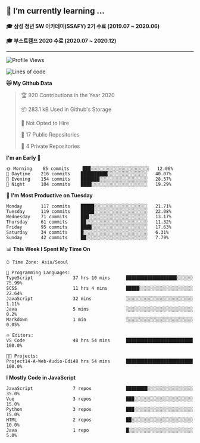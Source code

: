 ## 🌱 I’m currently learning ...

**🎓 삼성 청년 SW 아카데미(SSAFY) 2기 수료 (2019.07 ~ 2020.06)**

**🎓 부스트캠프 2020 수료 (2020.07 ~ 2020.12)**
 
-----

<!--START_SECTION:waka-->
![Profile Views](http://img.shields.io/badge/Profile%20Views-3-blue)

![Lines of code](https://img.shields.io/badge/From%20Hello%20World%20I%27ve%20Written-4389%20lines%20of%20code-blue)

**🐱 My Github Data** 

> 🏆 920 Contributions in the Year 2020
 > 
> 📦 283.1 kB Used in Github's Storage 
 > 
> 🚫 Not Opted to Hire
 > 
> 📜 17 Public Repositories 
 > 
> 🔑 4 Private Repositories  
 > 
**I'm an Early 🐤** 

```text
🌞 Morning    65 commits     ███░░░░░░░░░░░░░░░░░░░░░░   12.06% 
🌆 Daytime    216 commits    ██████████░░░░░░░░░░░░░░░   40.07% 
🌃 Evening    154 commits    ███████░░░░░░░░░░░░░░░░░░   28.57% 
🌙 Night      104 commits    ████░░░░░░░░░░░░░░░░░░░░░   19.29%

```
📅 **I'm Most Productive on Tuesday** 

```text
Monday       117 commits    █████░░░░░░░░░░░░░░░░░░░░   21.71% 
Tuesday      119 commits    █████░░░░░░░░░░░░░░░░░░░░   22.08% 
Wednesday    71 commits     ███░░░░░░░░░░░░░░░░░░░░░░   13.17% 
Thursday     61 commits     ██░░░░░░░░░░░░░░░░░░░░░░░   11.32% 
Friday       95 commits     ████░░░░░░░░░░░░░░░░░░░░░   17.63% 
Saturday     34 commits     █░░░░░░░░░░░░░░░░░░░░░░░░   6.31% 
Sunday       42 commits     ██░░░░░░░░░░░░░░░░░░░░░░░   7.79%

```


📊 **This Week I Spent My Time On** 

```text
⌚︎ Time Zone: Asia/Seoul

💬 Programming Languages: 
TypeScript               37 hrs 10 mins      ███████████████████░░░░░░   75.99% 
SCSS                     11 hrs 4 mins       █████░░░░░░░░░░░░░░░░░░░░   22.64% 
JavaScript               32 mins             ░░░░░░░░░░░░░░░░░░░░░░░░░   1.11% 
Java                     5 mins              ░░░░░░░░░░░░░░░░░░░░░░░░░   0.2% 
Markdown                 1 min               ░░░░░░░░░░░░░░░░░░░░░░░░░   0.05%

🔥 Editors: 
VS Code                  48 hrs 54 mins      █████████████████████████   100.0%

🐱‍💻 Projects: 
Project14-A-Web-Audio-Edi48 hrs 54 mins      █████████████████████████   100.0%

```

**I Mostly Code in JavaScript** 

```text
JavaScript               7 repos             ████████░░░░░░░░░░░░░░░░░   35.0% 
Vue                      3 repos             ███░░░░░░░░░░░░░░░░░░░░░░   15.0% 
Python                   3 repos             ███░░░░░░░░░░░░░░░░░░░░░░   15.0% 
HTML                     2 repos             ██░░░░░░░░░░░░░░░░░░░░░░░   10.0% 
Java                     1 repo              █░░░░░░░░░░░░░░░░░░░░░░░░   5.0%

```



<!--END_SECTION:waka-->
